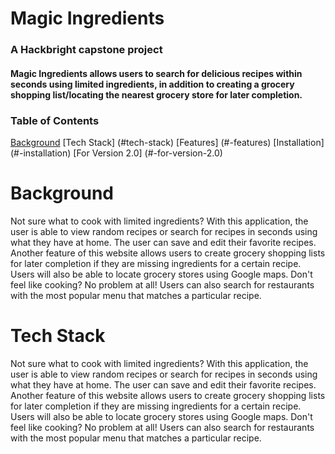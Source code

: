# Magic Ingredients
### A Hackbright capstone project
#### Magic Ingredients allows users to search for delicious recipes within seconds using limited ingredients, in addition to creating a grocery shopping list/locating the nearest grocery store for later completion.

### Table of Contents
[Background](#-background)
[Tech Stack] (#tech-stack)
[Features] (#-features)
[Installation] (#-installation)
[For Version 2.0] (#-for-version-2.0)



# Background
Not sure what to cook with limited ingredients? With this application, the user is able to view random recipes or search for recipes in seconds using what they have at home. The user can save and edit their favorite recipes. Another feature of this website allows users to create grocery shopping lists for later completion if they are missing ingredients for a certain recipe. Users will also be able to locate grocery stores using Google maps. Don't feel like cooking? No problem at all! Users can also search for restaurants with the most popular menu that matches a particular recipe. 

# Tech Stack
Not sure what to cook with limited ingredients? With this application, the user is able to view random recipes or search for recipes in seconds using what they have at home. The user can save and edit their favorite recipes. Another feature of this website allows users to create grocery shopping lists for later completion if they are missing ingredients for a certain recipe. Users will also be able to locate grocery stores using Google maps. Don't feel like cooking? No problem at all! Users can also search for restaurants with the most popular menu that matches a particular recipe. 

